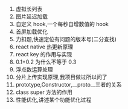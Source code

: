 1. 虚拟长列表
2. 图片延迟加载
3. 自定义 hook,一个每秒自增数值的 hook
4. 首屏加载优化
5. 力扣题,快速定位有问题的版本号(二分查找)
6. react native 热更新原理
7. react key 的作用与实现
8. 0.1+0.2 为什么不等于 0.3
9. 浮点数运算处理
10. 分片上传实现原理,我项目做过所以问了
11. prototype,Constructor,\_\_proto\_\_三者的关系
12. class super 方法的作用
13. 性能优化,讲述某个功能优化过程
